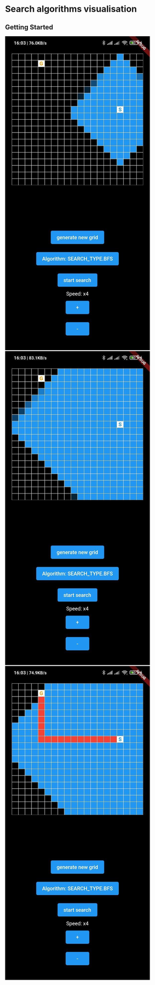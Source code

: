 # Search algorithms visualisation
## Getting Started

![alt text](https://github.com/DYernar/search-algos-app/blob/main/far.jpg?raw=true)
![alt text](https://github.com/DYernar/search-algos-app/blob/main/close.jpg?raw=true)
![alt text](https://github.com/DYernar/search-algos-app/blob/main/path.jpg?raw=true)
